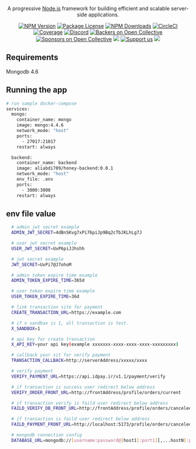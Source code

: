 
[circleci-image]: https://img.shields.io/circleci/build/github/nestjs/nest/master?token=abc123def456
[circleci-url]: https://circleci.com/gh/nestjs/nest

  <p align="center">A progressive <a href="http://nodejs.org" target="_blank">Node.js</a> framework for building efficient and scalable server-side applications.</p>
    <p align="center">
<a href="https://www.npmjs.com/~nestjscore" target="_blank"><img src="https://img.shields.io/npm/v/@nestjs/core.svg" alt="NPM Version" /></a>
<a href="https://www.npmjs.com/~nestjscore" target="_blank"><img src="https://img.shields.io/npm/l/@nestjs/core.svg" alt="Package License" /></a>
<a href="https://www.npmjs.com/~nestjscore" target="_blank"><img src="https://img.shields.io/npm/dm/@nestjs/common.svg" alt="NPM Downloads" /></a>
<a href="https://circleci.com/gh/nestjs/nest" target="_blank"><img src="https://img.shields.io/circleci/build/github/nestjs/nest/master" alt="CircleCI" /></a>
<a href="https://coveralls.io/github/nestjs/nest?branch=master" target="_blank"><img src="https://coveralls.io/repos/github/nestjs/nest/badge.svg?branch=master#9" alt="Coverage" /></a>
<a href="https://discord.gg/G7Qnnhy" target="_blank"><img src="https://img.shields.io/badge/discord-online-brightgreen.svg" alt="Discord"/></a>
<a href="https://opencollective.com/nest#backer" target="_blank"><img src="https://opencollective.com/nest/backers/badge.svg" alt="Backers on Open Collective" /></a>
<a href="https://opencollective.com/nest#sponsor" target="_blank"><img src="https://opencollective.com/nest/sponsors/badge.svg" alt="Sponsors on Open Collective" /></a>
  <a href="https://paypal.me/kamilmysliwiec" target="_blank"><img src="https://img.shields.io/badge/Donate-PayPal-ff3f59.svg"/></a>
    <a href="https://opencollective.com/nest#sponsor"  target="_blank"><img src="https://img.shields.io/badge/Support%20us-Open%20Collective-41B883.svg" alt="Support us"></a>
  <a href="https://twitter.com/nestframework" target="_blank"><img src="https://img.shields.io/twitter/follow/nestframework.svg?style=social&label=Follow"></a>
</p>
  <!--[![Backers on Open Collective](https://opencollective.com/nest/backers/badge.svg)](https://opencollective.com/nest#backer)
  [![Sponsors on Open Collective](https://opencollective.com/nest/sponsors/badge.svg)](https://opencollective.com/nest#sponsor)-->

## Requirements 
  Mongodb 4.6

## Running the app

```bash
# run sample docker-compose
services:
  mongo:
    container_name: mongo
    image: mongo:4.4.6
    network_mode: "host"
    ports:
      - 27017:21017
    restart: always

  backend:
    container_name: backend
    image: aliabdi709/honey-backend:0.0.1
    network_mode: "host"
    env_file: .env
    ports:
      - 3000:3000
    restart: always

```

## env file value

```bash
  # admin jwt secret example
  ADMIN_JWT_SECRET=4dBnSKvg7xPi76piJp9Bq2cTbJKLhLg7J

  # user jwt secret example
  USER_JWT_SECRET=UxP6piJJhshh

  # jwt secret example
  JWT_SECRET=UxPi7@J7ohoM

  # admin token expire time example
  ADMIN_TOKEN_EXPIRE_TIME=365d

  # user token expire time example
  USER_TOKEN_EXPIRE_TIME=36d

  # link transaction site for payment
  CREATE_TRANSACTION_URL=https://example.com

  # if x sandbax is 1, all transaction is test.
  X_SANDBOX=1

  # api key for create transaction
  X_API_KEY=your api key(example xxxxxxx-xxxx-xxxx-xxxx-xxxxxxxxx)

  # callback your sit for verify payment
  TRANSACTION_CALLBACK=http://serverAddress/xxxxx/xxxx

  # verify payment 
  VERIFY_PAYMENT_URL=https://api.idpay.ir/v1.1/payment/verify

  # if transaction is success user redirect below address
  VERIFY_ORDER_FRONT_URL=http://frontAddress/profile/orders/current

  # if transaction verify is faild user redirect below address
  FAILD_VERIFY_DB_FRONT_URL=http://frontAddress/profile/orders/canceled

  # if transaction is faild user redirect below address
  FAILD_PAYMENT_FRONT_URL=http://localhost:5173/profile/orders/canceled

  # mongodb connection config
  DATABASE_URL=mongodb://[username:password@]host1[:port1][,...hostN[:portN]][/[defaultauthdb][?options]]
```
